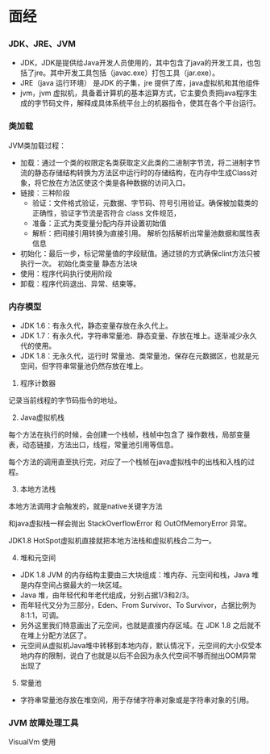 # 面经

### JDK、JRE、JVM

- JDK，JDK是提供给Java开发人员使用的，其中包含了java的开发工具，也包括了jre。其中开发工具包括（javac.exe）打包工具（jar.exe）。
- JRE（java 运行环境） 是JDK 的子集，jre 提供了库，java虚拟机和其他组件
- jvm，jvm 虚拟机，具备着计算机的基本运算方式，它主要负责把java程序生成的字节码文件，解释成具体系统平台上的机器指令，使其在各个平台运行。

### 类加载

JVM类加载过程：

- 加载：通过一个类的权限定名类获取定义此类的二进制字节流，将二进制字节流的静态存储结构转换为方法区中运行时的存储结构，在内存中生成Class对象，将它放在方法区使这个类是各种数据的访问入口。
- 链接：三种阶段
  - 验证：文件格式验证，元数据、字节码、符号引用验证。确保被加载类的正确性，验证字节流是否符合 class 文件规范，
  - 准备：正式为类变量分配内存并设置初始值
  - 解析：把间接引用转换为直接引用。 解析包括解析出常量池数据和属性表信息
- 初始化：最后一步，标记常量值的字段赋值。通过锁的方式确保clint方法只被执行一次。 初始化类变量 静态方法块
- 使用：程序代码执行使用阶段
- 卸载：程序代码退出、异常、结束等。


### 内存模型

- JDK 1.6：有永久代，静态变量存放在永久代上。
- JDK 1.7：有永久代，字符串常量池、静态变量、存放在堆上。逐渐减少永久代的使用。
- JDK 1.8：无永久代，运行时 常量池、类常量池，保存在元数据区，也就是元空间，但字符串常量池仍然存放在堆上。

1. 程序计数器

记录当前线程的字节码指令的地址。

2. Java虚拟机栈

每个方法在执行的时候，会创建一个栈帧，栈帧中包含了 操作数栈，局部变量表，动态链接，方法出口，线程，常量池引用等信息。

每个方法的调用直至执行完，对应了一个栈帧在java虚拟栈中的出栈和入栈的过程。

3. 本地方法栈

本地方法调用才会触发的，就是native关键字方法

和java虚拟栈一样会抛出 StackOverflowError 和 OutOfMemoryError 异常。

JDK1.8 HotSpot虚拟机直接就把本地方法栈和虚拟机栈合二为一。

4. 堆和元空间

- JDK 1.8 JVM 的内存结构主要由三大块组成：堆内存、元空间和栈，Java 堆是内存空间占据最大的一块区域。
- Java 堆，由年轻代和年老代组成，分别占据1/3和2/3。
- 而年轻代又分为三部分，Eden、From Survivor、To Survivor，占据比例为8:1:1，可调。
- 另外这里我们特意画出了元空间，也就是直接内存区域。在 JDK 1.8 之后就不在堆上分配方法区了。
- 元空间从虚拟机Java堆中转移到本地内存，默认情况下，元空间的大小仅受本地内存的限制，说白了也就是以后不会因为永久代空间不够而抛出OOM异常出现了

5. 常量池

- 字符串常量池存放在堆空间，用于存储字符串对象或是字符串对象的引用。


### JVM 故障处理工具

VisualVm 使用